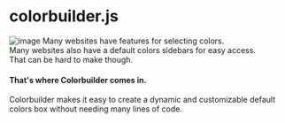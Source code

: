 # colorbuilder.js
![image](https://user-images.githubusercontent.com/88290402/165171121-2fbb0c37-48ad-40c4-8969-3cd4e3884f51.png)
Many websites have features for selecting colors.<br> Many websites also have a default colors sidebars for easy access.<br> That can be hard to make though.<br>
#### That's where Colorbuilder comes in.<br>
Colorbuilder makes it easy to create a dynamic and customizable default colors box without needing many lines of code.

